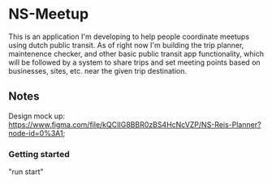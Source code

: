 # NS-Meetup

This is an application I'm developing to help people coordinate meetups using dutch public transit. 
As of right now I'm building the trip planner, maintenence checker, and other basic public transit app functionality, which will be followed by a system to share trips and set meeting points based on businesses, sites, etc. near the given trip destination.

## Notes

Design mock up: https://www.figma.com/file/kQCIIG8BBR0zBS4HcNcVZP/NS-Reis-Planner?node-id=0%3A1;

### Getting started
"run start"

